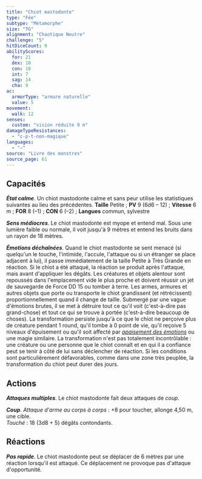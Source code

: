 ```yaml
---
title: "Chiot mastodonte"
type: "Fée"
subtype: "Métamorphe"
size: "TG"
alignment: "Chaotique Neutre"
challenge: "5"
hitDiceCount: 9
abilityScores:
  for: 21
  dex: 10
  con: 18
  int: 7
  sag: 14
  cha: 9
ac:
  armorType: "armure naturelle"
  value: 5
movement:
  walk: 12
senses:
  custom: "vision réduite 9 m"
damageTypeResistances:
  - "c-p-t-non-magique"
languages:
  - "—"
source: "Livre des monstres"
source_page: 61
---
```

## Capacités
_**État calme**_. Un chiot mastodonte calme et sans peur utilise les statistiques suivantes au lieu des précédentes. **Taille** Petite ; **PV** 9 (6d6 – 12) ; **Vitesse** 6 m ; **FOR** 8 (–1) ; **CON** 6 (–2) ; **Langues** commun, sylvestre

_**Sens médiocres**_. Le chiot mastodonte est myope et entend mal. Sous une lumière faible ou normale, il voit jusqu'à 9 mètres et entend les bruits dans un rayon de 18 mètres.

_**Émotions déchaînées**_. Quand le chiot mastodonte se sent menacé (si quelqu'un le touche, l'intimide, l'accule, l'attaque ou si un étranger se place adjacent à lui), il passe immédiatement de la taille Petite à Très Grande en réaction. Si le chiot a été attaqué, la réaction se produit après l'attaque, mais avant d'appliquer les dégâts. Les créatures et objets alentour sont repoussés dans l'emplacement vide le plus proche et doivent réussir un jet de sauvegarde de Force DD 15 ou tomber à terre. Les armes, armures et autres objets que porte ou transporte le chiot grandissent (et rétrécissent) proportionnellement quand il change de taille. Submergé par une vague d'émotions brutes, il se met à détruire tout ce qu'il voit (c'est-à-dire pas grand-chose) et tout ce qui se trouve à portée (c'est-à-dire beaucoup de choses). La transformation persiste jusqu'à ce que le chiot ne perçoive plus de créature pendant 1 round, qu'il tombe à 0 point de vie, qu'il reçoive 5 niveaux d'épuisement ou qu'il soit affecté par [_apaisement des émotions_](/grimoire/apaisement-des-emotions/) ou une magie similaire. La transformation n'est pas totalement incontrôlable : une créature ou une personne que le chiot connaît et en qui il a confiance peut se tenir à côté de lui sans déclencher de réaction. Si les conditions sont particulièrement défavorables, comme dans une zone très peuplée, la transformation du chiot peut durer des jours.

## Actions
_**Attaques multiples**_. Le chiot mastodonte fait deux attaques de _coup_.

_**Coup**_. _Attaque d'arme au corps à corps_ : +8 pour toucher, allonge 4,50 m, une cible.  
_Touché_ : 18 (3d8 + 5) dégâts contondants.

## Réactions
_**Pas rapide**_. Le chiot mastodonte peut se déplacer de 6 mètres par une réaction lorsqu'il est attaqué. Ce déplacement ne provoque pas d'attaque d'opportunité.
